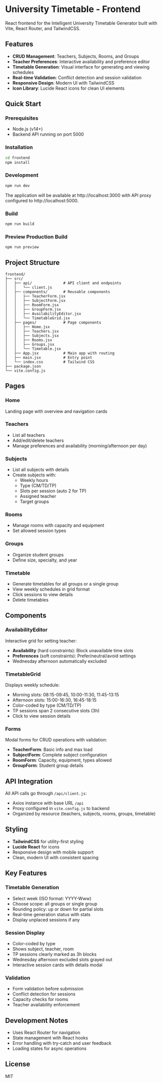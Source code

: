 # University Timetable - Frontend

React frontend for the Intelligent University Timetable Generator built with Vite, React Router, and TailwindCSS.

## Features

- **CRUD Management**: Teachers, Subjects, Rooms, and Groups
- **Teacher Preferences**: Interactive availability and preference editor
- **Timetable Generation**: Visual interface for generating and viewing schedules
- **Real-time Validation**: Conflict detection and session validation
- **Responsive Design**: Modern UI with TailwindCSS
- **Icon Library**: Lucide React icons for clean UI elements

## Quick Start

### Prerequisites

- Node.js (v14+)
- Backend API running on port 5000

### Installation

```bash
cd frontend
npm install
```

### Development

```bash
npm run dev
```

The application will be available at http://localhost:3000 with API proxy configured to http://localhost:5000.

### Build

```bash
npm run build
```

### Preview Production Build

```bash
npm run preview
```

## Project Structure

```
frontend/
├── src/
│   ├── api/              # API client and endpoints
│   │   └── client.js
│   ├── components/       # Reusable components
│   │   ├── TeacherForm.jsx
│   │   ├── SubjectForm.jsx
│   │   ├── RoomForm.jsx
│   │   ├── GroupForm.jsx
│   │   ├── AvailabilityEditor.jsx
│   │   └── TimetableGrid.jsx
│   ├── pages/            # Page components
│   │   ├── Home.jsx
│   │   ├── Teachers.jsx
│   │   ├── Subjects.jsx
│   │   ├── Rooms.jsx
│   │   ├── Groups.jsx
│   │   └── Timetable.jsx
│   ├── App.jsx           # Main app with routing
│   ├── main.jsx          # Entry point
│   └── index.css         # Tailwind CSS
├── package.json
└── vite.config.js
```

## Pages

### Home
Landing page with overview and navigation cards

### Teachers
- List all teachers
- Add/edit/delete teachers
- Manage preferences and availability (morning/afternoon per day)

### Subjects
- List all subjects with details
- Create subjects with:
  - Weekly hours
  - Type (CM/TD/TP)
  - Slots per session (auto 2 for TP)
  - Assigned teacher
  - Target groups

### Rooms
- Manage rooms with capacity and equipment
- Set allowed session types

### Groups
- Organize student groups
- Define size, specialty, and year

### Timetable
- Generate timetables for all groups or a single group
- View weekly schedules in grid format
- Click sessions to view details
- Delete timetables

## Components

### AvailabilityEditor
Interactive grid for setting teacher:
- **Availability** (hard constraints): Block unavailable time slots
- **Preferences** (soft constraints): Prefer/neutral/avoid settings
- Wednesday afternoon automatically excluded

### TimetableGrid
Displays weekly schedule:
- Morning slots: 08:15-09:45, 10:00-11:30, 11:45-13:15
- Afternoon slots: 15:00-16:30, 16:45-18:15
- Color-coded by type (CM/TD/TP)
- TP sessions span 2 consecutive slots (3h)
- Click to view session details

### Forms
Modal forms for CRUD operations with validation:
- **TeacherForm**: Basic info and max load
- **SubjectForm**: Complete subject configuration
- **RoomForm**: Capacity, equipment, types allowed
- **GroupForm**: Student group details

## API Integration

All API calls go through `/api/client.js`:
- Axios instance with base URL `/api`
- Proxy configured in `vite.config.js` to backend
- Organized by resource (teachers, subjects, rooms, groups, timetable)

## Styling

- **TailwindCSS** for utility-first styling
- **Lucide React** for icons
- Responsive design with mobile support
- Clean, modern UI with consistent spacing

## Key Features

### Timetable Generation
- Select week (ISO format: YYYY-Www)
- Choose scope: all groups or single group
- Rounding policy: up or down for partial slots
- Real-time generation status with stats
- Display unplaced sessions if any

### Session Display
- Color-coded by type
- Shows subject, teacher, room
- TP sessions clearly marked as 3h blocks
- Wednesday afternoon excluded slots grayed out
- Interactive session cards with details modal

### Validation
- Form validation before submission
- Conflict detection for sessions
- Capacity checks for rooms
- Teacher availability enforcement

## Development Notes

- Uses React Router for navigation
- State management with React hooks
- Error handling with try-catch and user feedback
- Loading states for async operations

## License

MIT

